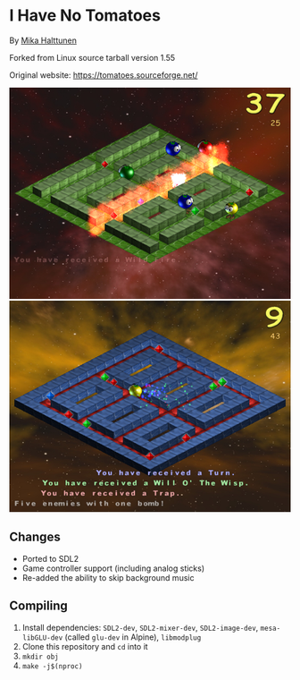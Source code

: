 # I Have No Tomatoes
By [Mika Halttunen](https://mhgames.org/)

Forked from Linux source tarball version 1.55

Original website: https://tomatoes.sourceforge.net/

![In this game, your task is to clear the map of walking tomatoes using bombs and powerups.](screenshot2.png)
![Enemies drop crystals that let you acquire powerups.](screenshot1.png)

## Changes
* Ported to SDL2
* Game controller support (including analog sticks)
* Re-added the ability to skip background music

## Compiling
1. Install dependencies: `SDL2-dev`, `SDL2-mixer-dev`, `SDL2-image-dev`, `mesa-libGLU-dev` (called `glu-dev` in Alpine), `libmodplug`
2. Clone this repository and `cd` into it
3. `mkdir obj`
4. `make -j$(nproc)`
